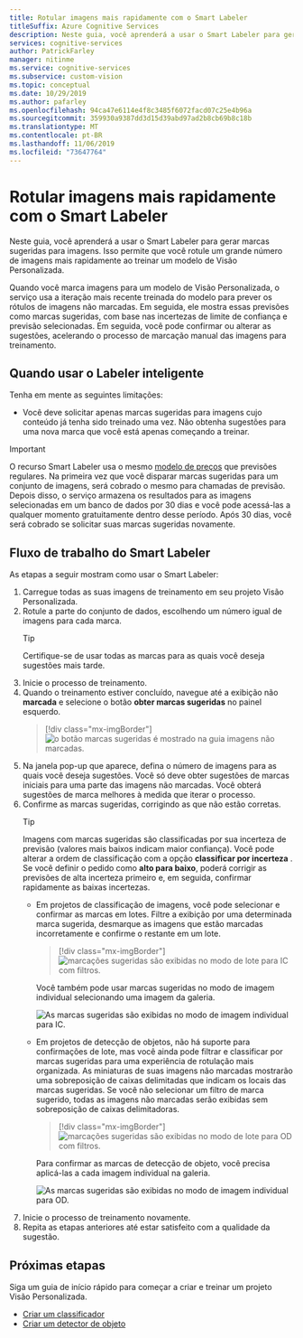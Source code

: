 ```yaml
---
title: Rotular imagens mais rapidamente com o Smart Labeler
titleSuffix: Azure Cognitive Services
description: Neste guia, você aprenderá a usar o Smart Labeler para gerar marcas sugeridas para imagens. Isso permite que você rotule um grande número de imagens mais rapidamente ao treinar um modelo de Visão Personalizada.
services: cognitive-services
author: PatrickFarley
manager: nitinme
ms.service: cognitive-services
ms.subservice: custom-vision
ms.topic: conceptual
ms.date: 10/29/2019
ms.author: pafarley
ms.openlocfilehash: 94ca47e6114e4f8c3485f6072facd07c25e4b96a
ms.sourcegitcommit: 359930a9387dd3d15d39abd97ad2b8cb69b8c18b
ms.translationtype: MT
ms.contentlocale: pt-BR
ms.lasthandoff: 11/06/2019
ms.locfileid: "73647764"
---
```

# <a name="label-images-faster-with-smart-labeler"></a>Rotular imagens mais rapidamente com o Smart Labeler

Neste guia, você aprenderá a usar o Smart Labeler para gerar marcas sugeridas para imagens. Isso permite que você rotule um grande número de imagens mais rapidamente ao treinar um modelo de Visão Personalizada.

Quando você marca imagens para um modelo de Visão Personalizada, o serviço usa a iteração mais recente treinada do modelo para prever os rótulos de imagens não marcadas. Em seguida, ele mostra essas previsões como marcas sugeridas, com base nas incertezas de limite de confiança e previsão selecionadas. Em seguida, você pode confirmar ou alterar as sugestões, acelerando o processo de marcação manual das imagens para treinamento.

## <a name="when-to-use-smart-labeler"></a>Quando usar o Labeler inteligente

Tenha em mente as seguintes limitações:

* Você deve solicitar apenas marcas sugeridas para imagens cujo conteúdo já tenha sido treinado uma vez. Não obtenha sugestões para uma nova marca que você está apenas começando a treinar.

> [!IMPORTANT]
> O recurso Smart Labeler usa o mesmo [modelo de preços](https://azure.microsoft.com/pricing/details/cognitive-services/custom-vision-service/) que previsões regulares. Na primeira vez que você disparar marcas sugeridas para um conjunto de imagens, será cobrado o mesmo para chamadas de previsão. Depois disso, o serviço armazena os resultados para as imagens selecionadas em um banco de dados por 30 dias e você pode acessá-las a qualquer momento gratuitamente dentro desse período. Após 30 dias, você será cobrado se solicitar suas marcas sugeridas novamente.

## <a name="smart-labeler-workflow"></a>Fluxo de trabalho do Smart Labeler

As etapas a seguir mostram como usar o Smart Labeler:

1. Carregue todas as suas imagens de treinamento em seu projeto Visão Personalizada.
1. Rotule a parte do conjunto de dados, escolhendo um número igual de imagens para cada marca.
    > [!TIP]
    > Certifique-se de usar todas as marcas para as quais você deseja sugestões mais tarde.
1. Inicie o processo de treinamento.
1. Quando o treinamento estiver concluído, navegue até a exibição não **marcada** e selecione o botão **obter marcas sugeridas** no painel esquerdo.
    > [!div class="mx-imgBorder"]
    > ![o botão marcas sugeridas é mostrado na guia imagens não marcadas.](./media/suggested-tags/suggested-tags-button.png)
1. Na janela pop-up que aparece, defina o número de imagens para as quais você deseja sugestões. Você só deve obter sugestões de marcas iniciais para uma parte das imagens não marcadas. Você obterá sugestões de marca melhores à medida que iterar o processo.
1. Confirme as marcas sugeridas, corrigindo as que não estão corretas.
    > [!TIP]
    > Imagens com marcas sugeridas são classificadas por sua incerteza de previsão (valores mais baixos indicam maior confiança). Você pode alterar a ordem de classificação com a opção **classificar por incerteza** . Se você definir o pedido como **alto para baixo**, poderá corrigir as previsões de alta incerteza primeiro e, em seguida, confirmar rapidamente as baixas incertezas.
    * Em projetos de classificação de imagens, você pode selecionar e confirmar as marcas em lotes. Filtre a exibição por uma determinada marca sugerida, desmarque as imagens que estão marcadas incorretamente e confirme o restante em um lote.
        > [!div class="mx-imgBorder"]
        > ![marcações sugeridas são exibidas no modo de lote para IC com filtros.](./media/suggested-tags/ic-batch-mode.png)

        Você também pode usar marcas sugeridas no modo de imagem individual selecionando uma imagem da galeria.

        ![As marcas sugeridas são exibidas no modo de imagem individual para IC.](./media/suggested-tags/ic-individual-image-mode.png)
    * Em projetos de detecção de objetos, não há suporte para confirmações de lote, mas você ainda pode filtrar e classificar por marcas sugeridas para uma experiência de rotulação mais organizada. As miniaturas de suas imagens não marcadas mostrarão uma sobreposição de caixas delimitadas que indicam os locais das marcas sugeridas. Se você não selecionar um filtro de marca sugerido, todas as imagens não marcadas serão exibidas sem sobreposição de caixas delimitadoras.
        > [!div class="mx-imgBorder"]
        > ![marcações sugeridas são exibidas no modo de lote para OD com filtros.](./media/suggested-tags/od-batch-mode.png)

        Para confirmar as marcas de detecção de objeto, você precisa aplicá-las a cada imagem individual na galeria.

        ![As marcas sugeridas são exibidas no modo de imagem individual para OD.](./media/suggested-tags/od-individual-image-mode.png)
1. Inicie o processo de treinamento novamente.
1. Repita as etapas anteriores até estar satisfeito com a qualidade da sugestão.

## <a name="next-steps"></a>Próximas etapas

Siga um guia de início rápido para começar a criar e treinar um projeto Visão Personalizada.

* [Criar um classificador](getting-started-build-a-classifier.md)
* [Criar um detector de objeto](get-started-build-detector.md)